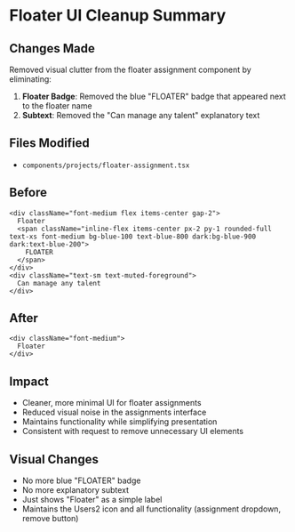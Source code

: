 # Floater UI Cleanup Summary

## Changes Made
Removed visual clutter from the floater assignment component by eliminating:

1. **Floater Badge**: Removed the blue "FLOATER" badge that appeared next to the floater name
2. **Subtext**: Removed the "Can manage any talent" explanatory text

## Files Modified
- `components/projects/floater-assignment.tsx`

## Before
```tsx
<div className="font-medium flex items-center gap-2">
  Floater
  <span className="inline-flex items-center px-2 py-1 rounded-full text-xs font-medium bg-blue-100 text-blue-800 dark:bg-blue-900 dark:text-blue-200">
    FLOATER
  </span>
</div>
<div className="text-sm text-muted-foreground">
  Can manage any talent
</div>
```

## After
```tsx
<div className="font-medium">
  Floater
</div>
```

## Impact
- Cleaner, more minimal UI for floater assignments
- Reduced visual noise in the assignments interface
- Maintains functionality while simplifying presentation
- Consistent with request to remove unnecessary UI elements

## Visual Changes
- No more blue "FLOATER" badge
- No more explanatory subtext
- Just shows "Floater" as a simple label
- Maintains the Users2 icon and all functionality (assignment dropdown, remove button)